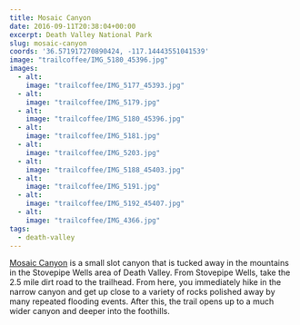 ```yaml
---
title: Mosaic Canyon
date: 2016-09-11T20:38:04+00:00
excerpt: Death Valley National Park
slug: mosaic-canyon
coords: '36.571917270890424, -117.14443551041539'
image: "trailcoffee/IMG_5180_45396.jpg"
images:
  - alt: 
    image: "trailcoffee/IMG_5177_45393.jpg"
  - alt: 
    image: "trailcoffee/IMG_5179.jpg"
  - alt: 
    image: "trailcoffee/IMG_5180_45396.jpg"
  - alt: 
    image: "trailcoffee/IMG_5181.jpg"
  - alt: 
    image: "trailcoffee/IMG_5203.jpg"
  - alt: 
    image: "trailcoffee/IMG_5188_45403.jpg"
  - alt: 
    image: "trailcoffee/IMG_5191.jpg"
  - alt: 
    image: "trailcoffee/IMG_5192_45407.jpg"
  - alt: 
    image: "trailcoffee/IMG_4366.jpg"
tags:
  - death-valley
---
```

<a href="https://www.nps.gov/deva/planyourvisit/mosaic-canyon.htm">Mosaic Canyon</a> is a small slot canyon that is tucked away in the mountains in the Stovepipe Wells area of Death Valley. From Stovepipe Wells, take the 2.5 mile dirt road to the trailhead. From here, you immediately hike in the narrow canyon and get up close to a variety of rocks polished away by many repeated flooding events. After this, the trail opens up to a much wider canyon and deeper into the foothills.

